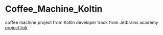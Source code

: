 # Coffee_Machine_Koltin
coffee machine project from Kotlin developer track from Jetbrains academy 
[project link](https://hyperskill.org/projects/67?track=18)
